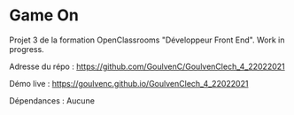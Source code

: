 # Game On

Projet 3 de la formation OpenClassrooms "Développeur Front End". Work in progress.

Adresse du répo : https://github.com/GoulvenC/GoulvenClech_4_22022021

Démo live : https://goulvenc.github.io/GoulvenClech_4_22022021

Dépendances : Aucune
